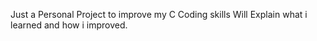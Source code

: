 Just a Personal Project to improve my C Coding skills
Will Explain what i learned and how i improved.
